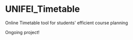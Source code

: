 # UNIFEI_Timetable

Online Timetable tool for students' efficient course planning

Ongoing project!
